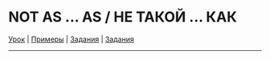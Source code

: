 # NOT AS ... AS / НЕ ТАКОЙ ... КАК

[Урок](https://youtu.be/RS-jVNI4kAo) | [Примеры](https://youtu.be/xSBRSw6mDtU) | [Задания](https://ok-tests.ru/unit-89-red/) | [Задания](https://okaudio.ru/grammar89-1/)

---
